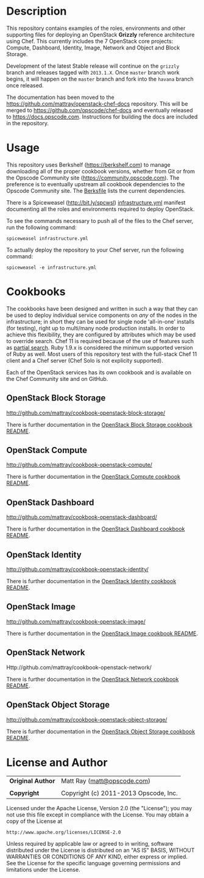 # Description #

This repository contains examples of the roles, environments and other supporting files for deploying an OpenStack **Grizzly** reference architecture using Chef. This currently includes the 7 OpenStack core projects: Compute, Dashboard, Identity, Image, Network and Object and Block Storage.

Development of the latest Stable release will continue on the `grizzly` branch and releases tagged with `2013.1.X`. Once `master` branch work begins, it will happen on the `master` branch and fork into the `havana` branch once released.

The documentation has been moved to the https://github.com/mattray/openstack-chef-docs repository. This will be merged to https://github.com/opscode/chef-docs and eventually released to https://docs.opscode.com. Instructions for building the docs are included in the repository.

# Usage #

This repository uses Berkshelf (https://berkshelf.com) to manage downloading all of the proper cookbook versions, whether from Git or from the Opscode Community site (https://community.opscode.com). The preference is to eventually upstream all cookbook dependencies to the Opscode Community site. The [Berksfile](Berksfile) lists the current dependencies.

There is a Spiceweasel (http://bit.ly/spcwsl) [infrastructure.yml](infrastructure.yml) manifest documenting all the roles and environments required to deploy OpenStack.

To see the commands necessary to push all of the files to the Chef server, run the following command:

```
spiceweasel infrastructure.yml
```

To actually deploy the repository to your Chef server, run the following command:

```
spiceweasel -e infrastructure.yml
```

# Cookbooks #

The cookbooks have been designed and written in such a way that they can be used to deploy individual service components on _any_ of the nodes in the infrastructure; in short they can be used for single node 'all-in-one' installs (for testing), right up to multi/many node production installs. In order to achieve this flexibility, they are configured by attributes which may be used to override search. Chef 11 is required because of the use of features such as [partial search](http://docs.opscode.com/essentials_search_partial.html). Ruby 1.9.x is considered the minimum supported version of Ruby as well. Most users of this repository test with the full-stack Chef 11 client and a Chef server (Chef Solo is not explicity supported).

Each of the OpenStack services has its own cookbook and is available on the Chef Community site and on GitHub.

## OpenStack Block Storage ##

http://github.com/mattray/cookbook-openstack-block-storage/

There is further documentation in the [OpenStack Block Storage cookbook README](http://github.com/mattray/cookbook-openstack-block-storage/).

## OpenStack Compute ##

http://github.com/mattray/cookbook-openstack-compute/

There is further documentation in the [OpenStack Compute cookbook README](http://github.com/mattray/cookbook-openstack-compute/).

## OpenStack Dashboard ##

http://github.com/mattray/cookbook-openstack-dashboard/

There is further documentation in the [OpenStack Dashboard cookbook README](http://github.com/mattray/cookbook-openstack-dashboard/).

## OpenStack Identity ##

http://github.com/mattray/cookbook-openstack-identity/

There is further documentation in the [OpenStack Identity cookbook README](http://github.com/mattray/cookbook-openstack-identity/).

## OpenStack Image ##

http://github.com/mattray/cookbook-openstack-image/

There is further documentation in the [OpenStack Image cookbook README](http://github.com/mattray/cookbook-openstack-image/).

## OpenStack Network ##

Http://github.com/mattray/cookbook-openstack-network/

There is further documentation in the [OpenStack Network cookbook README](http://github.com/mattray/cookbook-openstack-network/).

## OpenStack Object Storage ##

http://github.com/mattray/cookbook-openstack-object-storage/

There is further documentation in the [OpenStack Object Storage cookbook README](http://github.com/mattray/cookbook-openstack-object-storage/).

# License and Author #

|                      |                                          |
|:---------------------|:-----------------------------------------|
| **Original Author**  | Matt Ray (<matt@opscode.com>)            |
|                      |                                          |
| **Copyright**        | Copyright (c) 2011-2013 Opscode, Inc.    |

Licensed under the Apache License, Version 2.0 (the "License");
you may not use this file except in compliance with the License.
You may obtain a copy of the License at

    http://www.apache.org/licenses/LICENSE-2.0

Unless required by applicable law or agreed to in writing, software
distributed under the License is distributed on an "AS IS" BASIS,
WITHOUT WARRANTIES OR CONDITIONS OF ANY KIND, either express or implied.
See the License for the specific language governing permissions and
limitations under the License.
